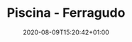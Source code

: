 ---
title: "Piscina - Ferragudo"
date: 2020-08-09T15:20:42+01:00

images: 
  - "img/ferro.jpg"
  - "img/ferro.jpg"
  - "img/aluguer.jpg"

date_to_show: "Junho 2019"
text: "You can write here details about this work."

draft: false
---